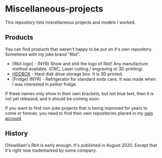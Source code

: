 # Miscellaneous-projects
This repository lists miscellaneous projects and models I worked.
## Products

You can find products that weren't happy to be put on it's own repository. Sometimes with my joke brand "Rbit".

* [Rbit logo] <!-- (/Rbit%20logo)--> - (NYR) Show and shill the logo of Rbit! Any manufacture method available. (CNC, Laser cutting / engraving or 3D printing)
* [HDDBOX](/hddbox) - Hard disk drive storage box. It is 3D printed.
* [Fridge] <!-- (/fridge)--> (NYR) - Refrigerator for standard soda cans. It was made when I was interested in peltier fridge.

If these names only show in their own brackets, but not blue text, then it is not yet released, and it should be coming soon.

If you want to find non-joke projects that is being improved for years to come or forever, you need to find their own repositories placed in my [own account](https://github.com/Bunny350)

## History

Oitswilliam's Rbit is early enough. It's published in August 2020. Except that it's right now trademarked by some company.
